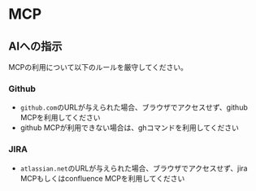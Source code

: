 # MCP

## AIへの指示
MCPの利用について以下のルールを厳守してください。

### Github
- `github.com`のURLが与えられた場合、ブラウザでアクセスせず、github MCPを利用してください
- github MCPが利用できない場合は、ghコマンドを利用してください

### JIRA
- `atlassian.net`のURLが与えられた場合、ブラウザでアクセスせず、jira MCPもしくはconfluence MCPを利用してください
